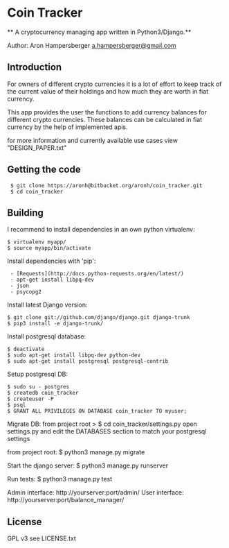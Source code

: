 # Coin Tracker

** A cryptocurrency managing app written in Python3/Django.**

Author: Aron Hampersberger <a.hampersberger@gmail.com>

## Introduction

For owners of different crypto currencies it is a lot of effort to keep track of the current value of their holdings and how much they are worth in fiat currency.

This app provides the user the functions to add currency balances for different crypto currencies. These balances can be calculated in fiat currency by the help of implemented apis.

for more information and currently available use cases view "DESIGN_PAPER.txt"

## Getting the code

```
 $ git clone https://aronh@bitbucket.org/aronh/coin_tracker.git
 $ cd coin_tracker
```

## Building

I recommend to install dependencies in an own python virtualenv:
```
$ virtualenv myapp/
$ source myapp/bin/activate
```

Install dependencies with 'pip':
```
 - [Requests](http://docs.python-requests.org/en/latest/)
 - apt-get install libpq-dev
 - json
 - psycopg2
```
 
Install latest Django version:
```
$ git clone git://github.com/django/django.git django-trunk
$ pip3 install -e django-trunk/
```

Install postgresql database:
```
$ deactivate
$ sudo apt-get install libpq-dev python-dev
$ sudo apt-get install postgresql postgresql-contrib
```

Setup postgresql DB:
```
$ sudo su - postgres
$ createdb coin_tracker
$ createuser -P
$ psql
$ GRANT ALL PRIVILEGES ON DATABASE coin_tracker TO myuser;
```

Migrate DB:
from project root >
$ cd coin_tracker/settings.py
open settings.py and edit the DATABASES section to match your postgresql settings

from project root:
$ python3 manage.py migrate

Start the django server:
$ python3 manage.py runserver

Run tests:
$ python3 manage.py test


Admin interface: http://yourserver:port/admin/
User interface: http://yourserver:port/balance_manager/


## License
GPL v3 see LICENSE.txt